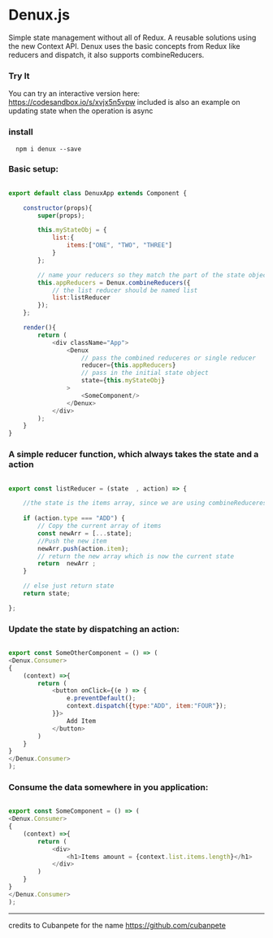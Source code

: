 # Denux.js
Simple state management without all of Redux. A reusable solutions using the new Context API. 
Denux uses the basic concepts from Redux like reducers and dispatch, it also supports combineReducers.
 

### Try It 
You can try an interactive version here: https://codesandbox.io/s/xvjx5n5vpw
included is also an example on updating state when the operation is async 


### install

      npm i denux --save

### Basic setup:

```javascript

export default class DenuxApp extends Component {

	constructor(props){
		super(props);

		this.myStateObj = {
			list:{
				items:["ONE", "TWO", "THREE"]
			}
		};

		// name your reducers so they match the part of the state object the handle
		this.appReducers = Denux.combineReducers({
			// the list reducer should be named list
			list:listReducer
		});
	};

	render(){
		return (
			<div className="App">
				<Denux
					// pass the combined reduceres or single reducer
					reducer={this.appReducers}
					// pass in the initial state object
					state={this.myStateObj}
				>
					<SomeComponent/>
				</Denux>
			</div>
		);
	}
}    

```      

### A simple reducer function, which always takes the state and a action
```javascript

export const listReducer = (state  , action) => {

	//the state is the items array, since we are using combineReduceres     
            
    if (action.type === "ADD") {
        // Copy the current array of items
        const newArr = [...state];
        //Push the new item
        newArr.push(action.item);
        // return the new array which is now the current state
        return  newArr ;
    }

	// else just return state
	return state;

};


```  


### Update the state by dispatching an action:
```javascript

export const SomeOtherComponent = () => (
<Denux.Consumer>
{
    (context) =>{
        return (
            <button onClick={(e ) => {
                e.preventDefault();
                context.dispatch({type:"ADD", item:"FOUR"});
            }}>
                Add Item
            </button>
        )
    }
}
</Denux.Consumer>
);

```


      
### Consume the data somewhere in you application:
```javascript

export const SomeComponent = () => (
<Denux.Consumer>
{
    (context) =>{
        return (
            <div>
                <h1>Items amount = {context.list.items.length}</h1>
            </div>
        )
    }
}
</Denux.Consumer>
);

```      



****      
credits to Cubanpete for the name https://github.com/cubanpete

